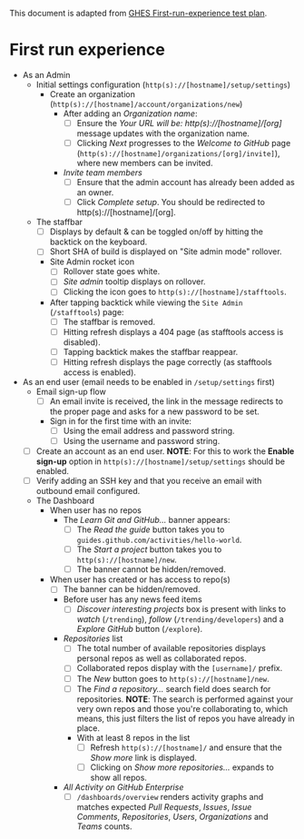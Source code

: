 This document is adapted from [GHES First-run-experience test plan](https://github.com/github/pe-releases/blob/master/qa/ghes-manifests/corehub/first-run-experience.md).
# First run experience
  - As an Admin
    - Initial settings configuration (`http(s)://[hostname]/setup/settings`)
      - Create an organization (`http(s)://[hostname]/account/organizations/new`)
        - After adding an *Organization name*:
          - [ ] Ensure the *Your URL will be: http(s)://[hostname]/[org]* message updates with the organization name.
          - [ ] Clicking *Next* progresses to the *Welcome to GitHub* page (`http(s)://[hostname]/organizations/[org]/invite]`), where new members can be invited.
        - *Invite team members*
          - [ ] Ensure that the admin account has already been added as an owner.
          - [ ] Click *Complete setup*. You should be redirected to http(s)://[hostname]/[org].
    - The staffbar
      - [ ] Displays by default & can be toggled on/off by hitting the backtick on the keyboard.
      - [ ] Short SHA of build is displayed on "Site admin mode" rollover.
      - Site Admin rocket icon
        - [ ] Rollover state goes white.
        - [ ] *Site admin* tooltip displays on rollover.
        - [ ] Clicking the icon goes to `http(s)://[hostname]/stafftools`.
      - After tapping backtick while viewing the `Site Admin` (`/stafftools`) page:
        - [ ] The staffbar is removed.
        - [ ] Hitting refresh displays a 404 page (as stafftools access is disabled).
        - [ ] Tapping backtick makes the staffbar reappear.
        - [ ] Hitting refresh displays the page correctly (as stafftools access is enabled).
  - As an end user (email needs to be enabled in `/setup/settings` first)
    - Email sign-up flow
      - [ ] An email invite is received, the link in the message redirects to the proper page and asks for a new password to be set.
      - Sign in for the first time with an invite:
        - [ ] Using the email address and password string.
        - [ ] Using the username and password string.
    - [ ] Create an account as an end user. **NOTE**: For this to work the **Enable sign-up** option in `http(s)://[hostname]/setup/settings` should be enabled.
    - [ ] Verify adding an SSH key and that you receive an email with outbound email configured.
    - The Dashboard
      - When user has no repos
        - The *Learn Git and GitHub…* banner appears:
          - [ ] The *Read the guide* button takes you to `guides.github.com/activities/hello-world`.
          - [ ] The *Start a project* button takes you to `http(s)://[hostname]/new`.
          - [ ] The banner cannot be hidden/removed.
      - When user has created or has access to repo(s)
        - [ ] The banner can be hidden/removed.
        - Before user has any news feed items
          - [ ] *Discover interesting projects* box is present with links to *watch* (`/trending`), *follow* (`/trending/developers`) and a *Explore GitHub* button (`/explore`).
        - *Repositories* list
          - [ ] The total number of available repositories displays personal repos as well as collaborated repos.
          - [ ] Collaborated repos display with the `[username]/` prefix.
          - [ ] The *New* button goes to `http(s)://[hostname]/new`.
          - [ ] The *Find a repository…* search field does search for repositories. **NOTE**: The search is performed against your very own repos and those you're collaborating to, which means, this just filters the list of repos you have already in place.
          - With at least 8 repos in the list
            - [ ] Refresh `http(s)://[hostname]/` and ensure that the *Show more* link is displayed.
            - [ ] Clicking on *Show more repositories…* expands to show all repos.
        - *All Activity on GitHub Enterprise*
          - [ ] `/dashboards/overview` renders activity graphs and matches expected *Pull Requests*, *Issues*, *Issue Comments*, *Repositories*, *Users*, *Organizations* and *Teams* counts.
